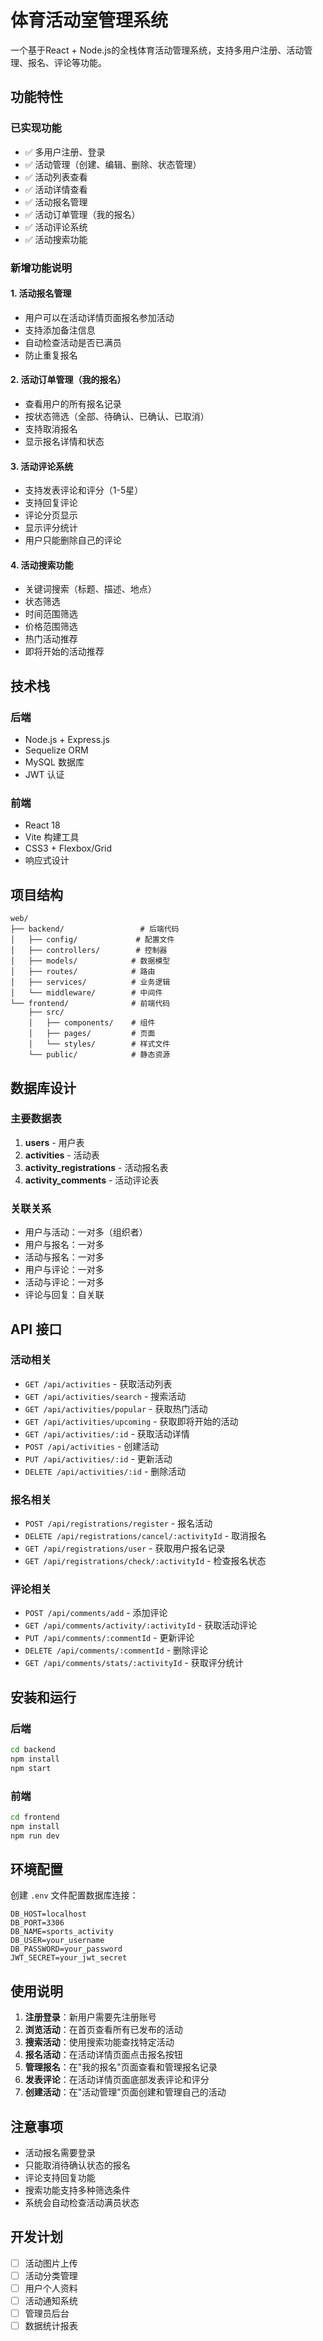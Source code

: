 # 体育活动室管理系统

一个基于React + Node.js的全栈体育活动管理系统，支持多用户注册、活动管理、报名、评论等功能。

## 功能特性

### 已实现功能
- ✅ 多用户注册、登录
- ✅ 活动管理（创建、编辑、删除、状态管理）
- ✅ 活动列表查看
- ✅ 活动详情查看
- ✅ 活动报名管理
- ✅ 活动订单管理（我的报名）
- ✅ 活动评论系统
- ✅ 活动搜索功能

### 新增功能说明

#### 1. 活动报名管理
- 用户可以在活动详情页面报名参加活动
- 支持添加备注信息
- 自动检查活动是否已满员
- 防止重复报名

#### 2. 活动订单管理（我的报名）
- 查看用户的所有报名记录
- 按状态筛选（全部、待确认、已确认、已取消）
- 支持取消报名
- 显示报名详情和状态

#### 3. 活动评论系统
- 支持发表评论和评分（1-5星）
- 支持回复评论
- 评论分页显示
- 显示评分统计
- 用户只能删除自己的评论

#### 4. 活动搜索功能
- 关键词搜索（标题、描述、地点）
- 状态筛选
- 时间范围筛选
- 价格范围筛选
- 热门活动推荐
- 即将开始的活动推荐

## 技术栈

### 后端
- Node.js + Express.js
- Sequelize ORM
- MySQL 数据库
- JWT 认证

### 前端
- React 18
- Vite 构建工具
- CSS3 + Flexbox/Grid
- 响应式设计

## 项目结构

```
web/
├── backend/                 # 后端代码
│   ├── config/             # 配置文件
│   ├── controllers/        # 控制器
│   ├── models/            # 数据模型
│   ├── routes/            # 路由
│   ├── services/          # 业务逻辑
│   └── middleware/        # 中间件
└── frontend/              # 前端代码
    ├── src/
    │   ├── components/    # 组件
    │   ├── pages/         # 页面
    │   └── styles/        # 样式文件
    └── public/            # 静态资源
```

## 数据库设计

### 主要数据表
1. **users** - 用户表
2. **activities** - 活动表
3. **activity_registrations** - 活动报名表
4. **activity_comments** - 活动评论表

### 关联关系
- 用户与活动：一对多（组织者）
- 用户与报名：一对多
- 活动与报名：一对多
- 用户与评论：一对多
- 活动与评论：一对多
- 评论与回复：自关联

## API 接口

### 活动相关
- `GET /api/activities` - 获取活动列表
- `GET /api/activities/search` - 搜索活动
- `GET /api/activities/popular` - 获取热门活动
- `GET /api/activities/upcoming` - 获取即将开始的活动
- `GET /api/activities/:id` - 获取活动详情
- `POST /api/activities` - 创建活动
- `PUT /api/activities/:id` - 更新活动
- `DELETE /api/activities/:id` - 删除活动

### 报名相关
- `POST /api/registrations/register` - 报名活动
- `DELETE /api/registrations/cancel/:activityId` - 取消报名
- `GET /api/registrations/user` - 获取用户报名记录
- `GET /api/registrations/check/:activityId` - 检查报名状态

### 评论相关
- `POST /api/comments/add` - 添加评论
- `GET /api/comments/activity/:activityId` - 获取活动评论
- `PUT /api/comments/:commentId` - 更新评论
- `DELETE /api/comments/:commentId` - 删除评论
- `GET /api/comments/stats/:activityId` - 获取评分统计

## 安装和运行

### 后端
```bash
cd backend
npm install
npm start
```

### 前端
```bash
cd frontend
npm install
npm run dev
```

## 环境配置

创建 `.env` 文件配置数据库连接：

```env
DB_HOST=localhost
DB_PORT=3306
DB_NAME=sports_activity
DB_USER=your_username
DB_PASSWORD=your_password
JWT_SECRET=your_jwt_secret
```

## 使用说明

1. **注册登录**：新用户需要先注册账号
2. **浏览活动**：在首页查看所有已发布的活动
3. **搜索活动**：使用搜索功能查找特定活动
4. **报名活动**：在活动详情页面点击报名按钮
5. **管理报名**：在"我的报名"页面查看和管理报名记录
6. **发表评论**：在活动详情页面底部发表评论和评分
7. **创建活动**：在"活动管理"页面创建和管理自己的活动

## 注意事项

- 活动报名需要登录
- 只能取消待确认状态的报名
- 评论支持回复功能
- 搜索功能支持多种筛选条件
- 系统会自动检查活动满员状态

## 开发计划

- [ ] 活动图片上传
- [ ] 活动分类管理
- [ ] 用户个人资料
- [ ] 活动通知系统
- [ ] 管理员后台
- [ ] 数据统计报表 